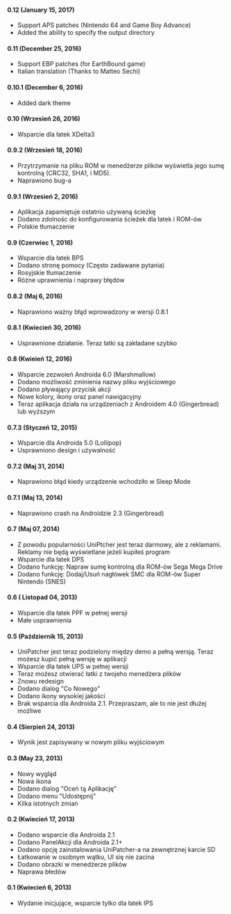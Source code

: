 #### 0.12 (January 15, 2017)

- Support APS patches (Nintendo 64 and Game Boy Advance)
- Added the ability to specify the output directory

#### 0.11 (December 25, 2016)

- Support EBP patches (for EarthBound game)
- Italian translation (Thanks to Matteo Sechi)

#### 0.10.1 (December 6, 2016)

- Added dark theme

#### 0.10 (Wrzesień 26, 2016)

- Wsparcie dla łatek XDelta3

#### 0.9.2 (Wrzesień 18, 2016)

- Przytrzymanie na pliku ROM w menedżerze plików wyświetla jego sumę kontrolną (CRC32, SHA1, i MD5).
- Naprawiono bug-a

#### 0.9.1 (Wrzesień 2, 2016)

- Aplikacja zapamiętuje ostatnio używaną ścieżkę
- Dodano zdolnośc do konfigurowania ścieżek dla łatek i ROM-ów
- Polskie tłumaczenie

#### 0.9 (Czerwiec 1, 2016)

- Wsparcie dla łatek BPS
- Dodano stronę pomocy (Często zadawane pytania)
- Rosyjskie tłumaczenie
- Różne uprawnienia i naprawy błędów

#### 0.8.2 (Maj 6, 2016)

- Naprawiono ważny błąd wprowadzony w wersji 0.8.1

#### 0.8.1 (Kwiecień 30, 2016)

- Usprawnione działanie. Teraz łatki są zakładane szybko

#### 0.8 (Kwieień 12, 2016)

- Wsparcie zezwoleń Androida 6.0 (Marshmallow)
- Dodano możliwość zminienia nazwy pliku wyjściowego
- Dodano pływający przycisk akcji
- Nowe kolory, ikony oraz panel nawigacyjny
- Teraz aplikacja działa na urządzeniach z Androidem 4.0 (Gingerbread) lub wyższym

#### 0.7.3 (Styczeń 12, 2015)

- Wsparcie dla Androida 5.0 (Lollipop)
- Usprawniono design i używalność

#### 0.7.2 (Maj 31, 2014)

- Naprawiono błąd kiedy urządzenie wchodziło w Sleep Mode

#### 0.7.1 (Maj 13, 2014)

- Naprawiono crash na Androidzie 2.3 (Gingerbread)

#### 0.7 (Maj 07, 2014)

- Z powodu popularności UniPtcher jest teraz darmowy, ale z reklamami. Reklamy nie będą wyświetlane jeżeli kupiłeś program
- Wsparcie dla łatek DPS
- Dodano funkcję: Napraw sumę kontrolną dla ROM-ów Sega Mega Drive
- Dodano funkcję: Dodaj/Usuń nagłówek SMC dla ROM-ów Super Nintendo (SNES)

#### 0.6 ( Listopad 04, 2013)

- Wsparcie dla łatek PPF w pełnej wersji
- Małe usprawnienia

#### 0.5 (Październik 15, 2013)

- UniPatcher jest teraz podzielony między demo a pełną wersją. Teraz możesz kupić pełną wersję w aplikacji
- Wsparcie dla łatek UPS w pełnej wersji
- Teraz możesz otwierać łatki z twojeho menedżera plików
- Znowu redesign
- Dodano dialog "Co Nowego"
- Dodano ikony wysokiej jakości
- Brak wsparcia dla Androida 2.1. Przepraszam, ale to nie jest dłużej możliwe

#### 0.4 (Sierpień 24, 2013)

- Wynik jest zapisywany w nowym pliku wyjściowym

#### 0.3 (May 23, 2013)

- Nowy wygląd
- Nowa ikona
- Dodano dialog "Oceń tą Aplikację"
- Dodano menu "Udostępnij"
- Kilka istotnych zmian

#### 0.2 (Kwiecień 17, 2013)

- Dodano wsparcie dla Androida 2.1
- Dodano PanelAkcji dla Androida 2.1+
- Dodano opcję zainstalowania UniPatcher-a na zewnętrznej karcie SD
- Łatkowanie w osobnym wątku, UI się nie zacina
- Dodano obrazki w menedżerze plików
- Naprawa błedów

#### 0.1 (Kwiecień 6, 2013)

- Wydanie inicjujące, wsparcie tylko dla łatek IPS
